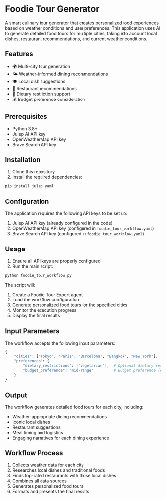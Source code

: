 # Foodie Tour Generator

A smart culinary tour generator that creates personalized food experiences based on weather conditions and user preferences. This application uses AI to generate detailed food tours for multiple cities, taking into account local dishes, restaurant recommendations, and current weather conditions.

## Features

- 🌍 Multi-city tour generation
- 🌤️ Weather-informed dining recommendations
- 🍽️ Local dish suggestions
- 🏪 Restaurant recommendations
- 🥗 Dietary restriction support
- 💰 Budget preference consideration

## Prerequisites

- Python 3.8+
- Julep AI API key
- OpenWeatherMap API key
- Brave Search API key

## Installation

1. Clone this repository
2. Install the required dependencies:
```bash
pip install julep yaml
```

## Configuration

The application requires the following API keys to be set up:

1. Julep AI API key (already configured in the code)
2. OpenWeatherMap API key (configured in `foodie_tour_workflow.yaml`)
3. Brave Search API key (configured in `foodie_tour_workflow.yaml`)

## Usage

1. Ensure all API keys are properly configured
2. Run the main script:
```bash
python foodie_tour_workflow.py
```

The script will:
1. Create a Foodie Tour Expert agent
2. Load the workflow configuration
3. Generate personalized food tours for the specified cities
4. Monitor the execution progress
5. Display the final results

## Input Parameters

The workflow accepts the following input parameters:

```python
{
    "cities": ["Tokyo", "Paris", "Barcelona", "Bangkok", "New York"],  # List of cities to generate tours for
    "preferences": {
        "dietary_restrictions": ["vegetarian"],  # Optional dietary restrictions
        "budget_preference": "mid-range"         # Budget preference (e.g., "budget", "mid-range", "luxury")
    }
}
```

## Output

The workflow generates detailed food tours for each city, including:
- Weather-appropriate dining recommendations
- Iconic local dishes
- Restaurant suggestions
- Meal timing and logistics
- Engaging narratives for each dining experience

## Workflow Process

1. Collects weather data for each city
2. Researches local dishes and traditional foods
3. Finds top-rated restaurants with those local dishes
4. Combines all data sources
5. Generates personalized food tours
6. Formats and presents the final results


